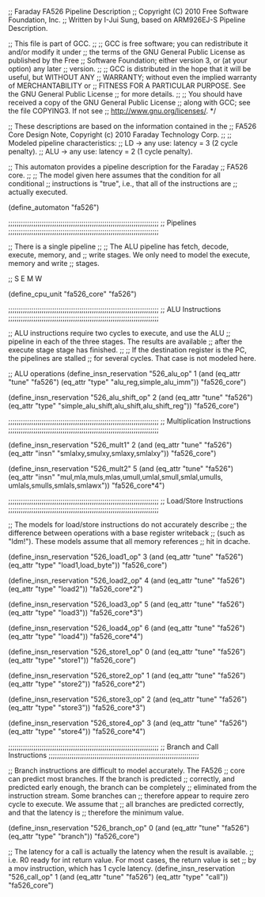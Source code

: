 ;; Faraday FA526 Pipeline Description
;; Copyright (C) 2010 Free Software Foundation, Inc.
;; Written by I-Jui Sung, based on ARM926EJ-S Pipeline Description.

;; This file is part of GCC.
;;
;; GCC is free software; you can redistribute it and/or modify it under
;; the terms of the GNU General Public License as published by the Free
;; Software Foundation; either version 3, or (at your option) any later
;; version.
;;
;; GCC is distributed in the hope that it will be useful, but WITHOUT ANY
;; WARRANTY; without even the implied warranty of MERCHANTABILITY or
;; FITNESS FOR A PARTICULAR PURPOSE.  See the GNU General Public License
;; for more details.
;;
;; You should have received a copy of the GNU General Public License
;; along with GCC; see the file COPYING3.  If not see
;; <http://www.gnu.org/licenses/>.  */

;; These descriptions are based on the information contained in the
;; FA526 Core Design Note, Copyright (c) 2010 Faraday Technology Corp.
;;
;; Modeled pipeline characteristics:
;; LD -> any use: latency = 3 (2 cycle penalty).
;; ALU -> any use: latency = 2 (1 cycle penalty).

;; This automaton provides a pipeline description for the Faraday
;; FA526 core.
;;
;; The model given here assumes that the condition for all conditional
;; instructions is "true", i.e., that all of the instructions are
;; actually executed.

(define_automaton "fa526")

;;;;;;;;;;;;;;;;;;;;;;;;;;;;;;;;;;;;;;;;;;;;;;;;;;;;;;;;;;;;;;;;;;;;;;;;
;; Pipelines
;;;;;;;;;;;;;;;;;;;;;;;;;;;;;;;;;;;;;;;;;;;;;;;;;;;;;;;;;;;;;;;;;;;;;;;;

;; There is a single pipeline
;;
;;   The ALU pipeline has fetch, decode, execute, memory, and
;;   write stages.  We only need to model the execute, memory and write
;;   stages.

;;      S      E      M      W

(define_cpu_unit "fa526_core" "fa526")

;;;;;;;;;;;;;;;;;;;;;;;;;;;;;;;;;;;;;;;;;;;;;;;;;;;;;;;;;;;;;;;;;;;;;;;;
;; ALU Instructions
;;;;;;;;;;;;;;;;;;;;;;;;;;;;;;;;;;;;;;;;;;;;;;;;;;;;;;;;;;;;;;;;;;;;;;;;

;; ALU instructions require two cycles to execute, and use the ALU
;; pipeline in each of the three stages.  The results are available
;; after the execute stage stage has finished.
;;
;; If the destination register is the PC, the pipelines are stalled
;; for several cycles.  That case is not modeled here.

;; ALU operations
(define_insn_reservation "526_alu_op" 1
 (and (eq_attr "tune" "fa526")
      (eq_attr "type" "alu_reg,simple_alu_imm"))
 "fa526_core")

(define_insn_reservation "526_alu_shift_op" 2
 (and (eq_attr "tune" "fa526")
      (eq_attr "type" "simple_alu_shift,alu_shift,alu_shift_reg"))
 "fa526_core")

;;;;;;;;;;;;;;;;;;;;;;;;;;;;;;;;;;;;;;;;;;;;;;;;;;;;;;;;;;;;;;;;;;;;;;;;
;; Multiplication Instructions
;;;;;;;;;;;;;;;;;;;;;;;;;;;;;;;;;;;;;;;;;;;;;;;;;;;;;;;;;;;;;;;;;;;;;;;;

(define_insn_reservation "526_mult1" 2
 (and (eq_attr "tune" "fa526")
      (eq_attr "insn" "smlalxy,smulxy,smlaxy,smlalxy"))
 "fa526_core")

(define_insn_reservation "526_mult2" 5
 (and (eq_attr "tune" "fa526")
      (eq_attr "insn" "mul,mla,muls,mlas,umull,umlal,smull,smlal,umulls,\
                       umlals,smulls,smlals,smlawx"))
 "fa526_core*4")

;;;;;;;;;;;;;;;;;;;;;;;;;;;;;;;;;;;;;;;;;;;;;;;;;;;;;;;;;;;;;;;;;;;;;;;;
;; Load/Store Instructions
;;;;;;;;;;;;;;;;;;;;;;;;;;;;;;;;;;;;;;;;;;;;;;;;;;;;;;;;;;;;;;;;;;;;;;;;

;; The models for load/store instructions do not accurately describe
;; the difference between operations with a base register writeback
;; (such as "ldm!").  These models assume that all memory references
;; hit in dcache.

(define_insn_reservation "526_load1_op" 3
 (and (eq_attr "tune" "fa526")
      (eq_attr "type" "load1,load_byte"))
 "fa526_core")

(define_insn_reservation "526_load2_op" 4
 (and (eq_attr "tune" "fa526")
      (eq_attr "type" "load2"))
 "fa526_core*2")

(define_insn_reservation "526_load3_op" 5
 (and (eq_attr "tune" "fa526")
      (eq_attr "type" "load3"))
 "fa526_core*3")

(define_insn_reservation "526_load4_op" 6
 (and (eq_attr "tune" "fa526")
      (eq_attr "type" "load4"))
 "fa526_core*4")

(define_insn_reservation "526_store1_op" 0
 (and (eq_attr "tune" "fa526")
      (eq_attr "type" "store1"))
 "fa526_core")

(define_insn_reservation "526_store2_op" 1
 (and (eq_attr "tune" "fa526")
      (eq_attr "type" "store2"))
 "fa526_core*2")

(define_insn_reservation "526_store3_op" 2
 (and (eq_attr "tune" "fa526")
      (eq_attr "type" "store3"))
 "fa526_core*3")

(define_insn_reservation "526_store4_op" 3
 (and (eq_attr "tune" "fa526")
      (eq_attr "type" "store4"))
 "fa526_core*4")

;;;;;;;;;;;;;;;;;;;;;;;;;;;;;;;;;;;;;;;;;;;;;;;;;;;;;;;;;;;;;;;;;;;;;;;;
;; Branch and Call Instructions
;;;;;;;;;;;;;;;;;;;;;;;;;;;;;;;;;;;;;;;;;;;;;;;;;;;;;;;;;;;;;;;;;;;;;;;;

;; Branch instructions are difficult to model accurately.  The FA526
;; core can predict most branches.  If the branch is predicted
;; correctly, and predicted early enough, the branch can be completely
;; eliminated from the instruction stream.  Some branches can
;; therefore appear to require zero cycle to execute.  We assume that
;; all branches are predicted correctly, and that the latency is
;; therefore the minimum value.

(define_insn_reservation "526_branch_op" 0
 (and (eq_attr "tune" "fa526")
      (eq_attr "type" "branch"))
 "fa526_core")

;; The latency for a call is actually the latency when the result is available.
;; i.e. R0 ready for int return value.  For most cases, the return value is set
;; by a mov instruction, which has 1 cycle latency.
(define_insn_reservation "526_call_op" 1
 (and (eq_attr "tune" "fa526")
      (eq_attr "type" "call"))
 "fa526_core")

